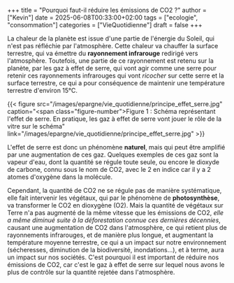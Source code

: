 +++
title = "Pourquoi faut-il réduire les émissions de CO2 ?"
author = ["Kevin"]
date = 2025-06-08T00:33:00+02:00
tags = ["ecologie", "consommation"]
categories = ["VieQuotidienne"]
draft = false
+++

La chaleur de la planète est issue d'une partie de l'énergie du Soleil, qui n'est pas réfléchie par l'atmosphère. Cette chaleur va chauffer la surface terrestre, qui va émettre du **rayonnement infrarouge** redirigé vers l'atmosphère. Toutefois, une partie de ce rayonnement est retenu sur la planète, par les gaz à effet de serre, qui vont agir comme une serre pour retenir ces rayonnements infrarouges qui vont _ricocher_ sur cette serre et la surface terrestre, ce qui a pour conséquence de maintenir une température terrestre d'environ 15°C.

<a id="figure--Principe de l'effet de serre"></a>

{{< figure src="/images/epargne/vie_quotidienne/principe_effet_serre.jpg" caption="<span class=\"figure-number\">Figure&nbsp;1&nbsp;: </span>Schéma représentant l'effet de serre. En pratique, les gaz à effet de serre vont jouer le rôle de la vitre sur le schéma" link="/images/epargne/vie_quotidienne/principe_effet_serre.jpg" >}}

L'effet de serre est donc un phénomène **naturel**, mais qui peut être amplifié par une augmentation de ces gaz. Quelques exemples de ces gaz sont la vapeur d'eau, dont la quantité se régule toute seule, ou encore le dioxyde de carbone, connu sous le nom de CO2, avec le 2 en indice car il y a 2 atomes d'oxygène dans la molécule.

Cependant, la quantité de CO2 ne se régule pas de manière systématique, elle fait intervenir les végétaux, qui par le phénomène de **photosynthèse**, va transformer le CO2 en dioxygène (O2). Mais la quantité de végétaux sur Terre n'a pas augmenté de la même vitesse que les émissions de CO2, _elle a même diminué suite à la déforestation connue ces dernières décennies_, causant une augmentation de CO2 dans l'atmosphère, ce qui retient plus de rayonnements infrarouges, et de manière plus longue, et augmentant la température moyenne terrestre, ce qui a un impact sur notre environnement (sécheresses, diminution de la biodiversité, inondations...), et à terme, aura un impact sur nos sociétés. C'est pourquoi il est important de réduire nos émissions de CO2, car c'est le gaz à effet de serre sur lequel nous avons le plus de contrôle sur la quantité rejetée dans l'atmosphère.
